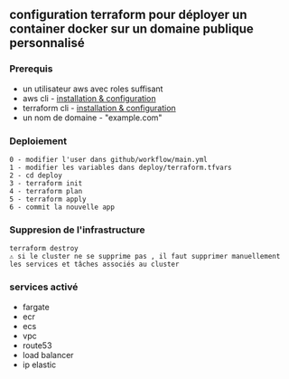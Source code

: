## configuration terraform pour déployer un container docker sur un domaine publique personnalisé

### Prerequis

- un utilisateur aws avec roles suffisant 
- aws cli - [installation & configuration](https://docs.aws.amazon.com/cli/latest/userguide/cli-configure-quickstart.html)
- terraform cli - [installation & configuration](https://learn.hashicorp.com/tutorials/terraform/install-cli)
- un nom de domaine - "example.com"

### Deploiement
    0 - modifier l'user dans github/workflow/main.yml
    1 - modifier les variables dans deploy/terraform.tfvars
    2 - cd deploy
    3 - terraform init
    4 - terraform plan
    5 - terraform apply
    6 - commit la nouvelle app

### Suppresion de l'infrastructure
    terraform destroy
    ⚠️ si le cluster ne se supprime pas , il faut supprimer manuellement les services et tâches associés au cluster
### services activé
- fargate
- ecr
- ecs
- vpc
- route53
- load balancer
- ip elastic